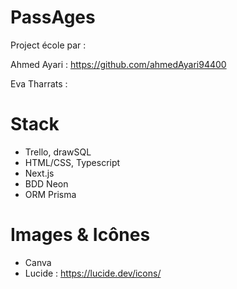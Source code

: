 # PassAges

Project école par :

Ahmed Ayari : https://github.com/ahmedAyari94400

Eva Tharrats :

# Stack

- Trello, drawSQL
- HTML/CSS, Typescript
- Next.js
- BDD Neon
- ORM Prisma

# Images & Icônes

- Canva
- Lucide : https://lucide.dev/icons/
